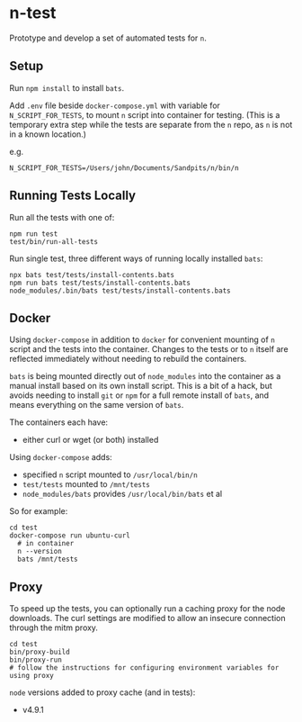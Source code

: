 # n-test

Prototype and develop a set of automated tests for `n`.

## Setup

Run `npm install` to install `bats`.

Add `.env` file beside `docker-compose.yml` with variable for `N_SCRIPT_FOR_TESTS`, to mount `n` script into container for testing.
(This is a temporary extra step while the tests are separate from the `n` repo, as `n` is not in a known location.)

e.g.

    N_SCRIPT_FOR_TESTS=/Users/john/Documents/Sandpits/n/bin/n

## Running Tests Locally

Run all the tests with one of:

    npm run test
    test/bin/run-all-tests

Run single test, three different ways of running locally installed `bats`:

    npx bats test/tests/install-contents.bats
    npm run bats test/tests/install-contents.bats
    node_modules/.bin/bats test/tests/install-contents.bats

## Docker

Using `docker-compose` in addition to `docker` for convenient mounting of `n` script and the tests into the container. Changes to the tests or to `n` itself are reflected immediately without needing to rebuild the containers.

`bats` is being mounted directly out of `node_modules` into the container as a manual install based on its own install script. This is a bit of a hack, but avoids needing to install `git` or `npm` for a full remote install of `bats`, and means everything on the same version of `bats`.

The containers each have:

* either curl or wget (or both) installed

Using `docker-compose` adds:

* specified `n` script mounted to `/usr/local/bin/n`
* `test/tests` mounted to `/mnt/tests`
* `node_modules/bats` provides `/usr/local/bin/bats` et al

So for example:

    cd test
    docker-compose run ubuntu-curl
      # in container
      n --version
      bats /mnt/tests

## Proxy

To speed up the tests, you can optionally run a caching proxy for the node downloads. The curl settings are modified
to allow an insecure connection through the mitm proxy.

    cd test
    bin/proxy-build
    bin/proxy-run
    # follow the instructions for configuring environment variables for using proxy

`node` versions added to proxy cache (and in tests):

* v4.9.1
